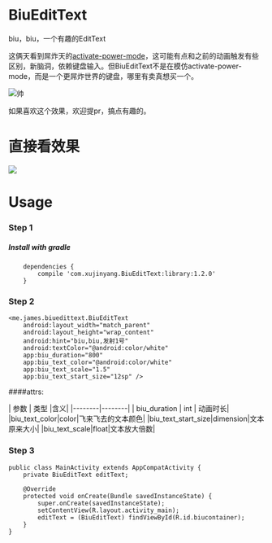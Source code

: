 # BiuEditText
biu，biu，一个有趣的EditText

这俩天看到屌炸天的[activate-power-mode](https://atom.io/packages/activate-power-mode)，这可能有点和之前的动画触发有些区别，新脑洞，依赖键盘输入。但BiuEditText不是在模仿activate-power-mode，而是一个更屌炸世界的键盘，哪里有卖真想买一个。

![帅](http://45.media.tumblr.com/cf210d7c444b3e4d5e5a49ebb0bf9dae/tumblr_ny0aidok9u1rc7zl1o3_250.gif)

如果喜欢这个效果，欢迎提pr，搞点有趣的。

# 直接看效果

![](http://7o4zmy.com1.z0.glb.clouddn.com/2015-11-24%2023_16_17.gif)

# Usage
### Step 1
##### Install with gradle
        dependencies {
            compile 'com.xujinyang.BiuEditText:library:1.2.0'
        }
### Step 2

    <me.james.biuedittext.BiuEditText
        android:layout_width="match_parent"
        android:layout_height="wrap_content"
        android:hint="biu,biu,发射1号"
        android:textColor="@android:color/white"
        app:biu_duration="800"
        app:biu_text_color="@android:color/white"
        app:biu_text_scale="1.5"
        app:biu_text_start_size="12sp" />
       
####attrs:

| 参数 | 类型 |含义|
|--------|--------|
|   biu_duration     |   int     | 动画时长|
|biu_text_color|color|飞来飞去的文本颜色|
|biu_text_start_size|dimension|文本原来大小|
|biu_text_scale|float|文本放大倍数|

### Step 3
```
public class MainActivity extends AppCompatActivity {
    private BiuEditText editText;

    @Override
    protected void onCreate(Bundle savedInstanceState) {
        super.onCreate(savedInstanceState);
        setContentView(R.layout.activity_main);
        editText = (BiuEditText) findViewById(R.id.biucontainer);
    }
}

```